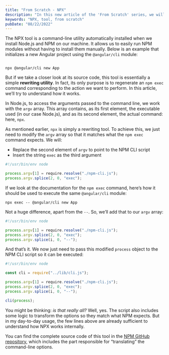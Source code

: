 ```yaml
---
title: "From Scratch - NPX"
description: "In this new article of the 'From Scratch' series, we will dissect the NPX tool."
keywords: "NPX, tool, from scratch"
pubDate: "08/22/2022"
---
```


The NPX tool is a command-line utility automatically installed when we install Node.js and NPM on our machine. It allows us to easily run NPM modules without having to install them manually. Below is an example that initializes a new Angular project using the `@angular/cli` module:

```

npx @angular/cli new App

```

But if we take a closer look at its source code, this tool is essentially a simple **rewriting utility**. In fact, its only purpose is to regenerate an `npm exec` command corresponding to the action we want to perform. In this article, we’ll try to understand how it works.

In Node.js, to access the arguments passed to the command line, we work with the `argv` array. This array contains, as its first element, the executable used (in our case Node.js), and as its second element, the actual command: here, `npx`.

As mentioned earlier, `npx` is simply a rewriting tool. To achieve this, we just need to modify the `argv` array so that it matches what the `npm exec` command expects. We will:

- Replace the second element of `argv` to point to the NPM CLI script
- Insert the string `exec` as the third argument

```javascript
#!/usr/bin/env node

process.argv[1] = require.resolve("./npm-cli.js");
process.argv.splice(2, 0, "exec");
```

If we look at the documentation for the `npm exec` command, here’s how it should be used to execute the same `@angular/cli` module:

```shell
npx exec -- @angular/cli new App
```

Not a huge difference, apart from the `--`. So, we’ll add that to our `argv` array:

```javascript
#!/usr/bin/env node

process.argv[1] = require.resolve("./npm-cli.js");
process.argv.splice(2, 0, "exec");
process.argv.splice(i, 0, "--");
```

And that’s it. We now just need to pass this modified `process` object to the NPM CLI script so it can be executed:

```javascript
#!/usr/bin/env node

const cli = require("../lib/cli.js");

process.argv[1] = require.resolve("./npm-cli.js");
process.argv.splice(2, 0, "exec");
process.argv.splice(i, 0, "--");

cli(process);
```

You might be thinking: _is that really all?_
Well, yes. The script also includes some logic to transform the options so they match what NPM expects. But in my day-to-day usage, the few lines above are already sufficient to understand how NPX works internally.

You can find the complete source code of this tool in the [NPM GitHub repository](https://github.com/npm/cli), which includes the part responsible for “translating” the command-line options.
